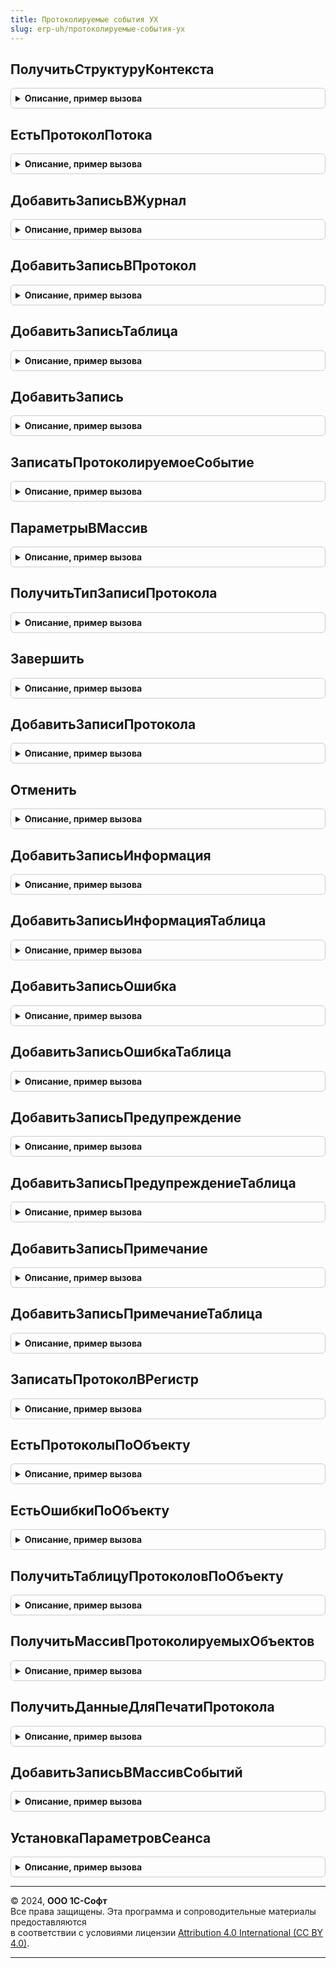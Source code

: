 ```yaml
---
title: Протоколируемые события УХ
slug: erp-uh/протоколируемые-события-ух
---
```



## ПолучитьСтруктуруКонтекста
<details style="margin: 1em 0; padding: 0.5em; border: 1px solid #ccc; border-radius: 6px;">

<summary style="font-weight: bold; cursor: pointer;">Описание, пример вызова</summary>

```bsl

Функция ПолучитьСтруктуруКонтекста(ОбъектРасчета) Экспорт
```

Пример вызова
```bsl
Результат = ПротоколируемыеСобытияУХ.ПолучитьСтруктуруКонтекста(ОбъектРасчета) 
```
</details>

## ЕстьПротоколПотока
<details style="margin: 1em 0; padding: 0.5em; border: 1px solid #ccc; border-radius: 6px;">

<summary style="font-weight: bold; cursor: pointer;">Описание, пример вызова</summary>

```bsl

Функция ЕстьПротоколПотока() Экспорт
```

Пример вызова
```bsl
Результат = ПротоколируемыеСобытияУХ.ЕстьПротоколПотока());
```
</details>

## ДобавитьЗаписьВЖурнал
<details style="margin: 1em 0; padding: 0.5em; border: 1px solid #ccc; border-radius: 6px;">

<summary style="font-weight: bold; cursor: pointer;">Описание, пример вызова</summary>

```bsl

Процедура ДобавитьЗаписьВЖурнал(КонтекстЗаписи,Событие, ТипЗаписи, ОбъектМетаданных, ОбъектДанных, Сообщение, ТехническаяИнформацияСтрокаВнутр,КонтекстСобытия=Неопределено,ОчищатьПредыдущие=Истина) Экспорт
```

Пример вызова
```bsl
ПротоколируемыеСобытияУХ.ДобавитьЗаписьВЖурнал(КонтекстЗаписи, Событие, ТипЗаписи, ОбъектМетаданных, ОбъектДанных, Сообщение, ТехническаяИнформацияСтрокаВнутр, КонтекстСобытия, ОчищатьПредыдущие);
```
</details>

## ДобавитьЗаписьВПротокол
<details style="margin: 1em 0; padding: 0.5em; border: 1px solid #ccc; border-radius: 6px;">

<summary style="font-weight: bold; cursor: pointer;">Описание, пример вызова</summary>

```bsl

Процедура ДобавитьЗаписьВПротокол(Событие, ТипЗаписи, ОбъектМетаданных, ОбъектДанных, Сообщение, ТехническаяИнформацияСтрокаВнутр,КонтекстСобытия=Неопределено) Экспорт
```

Пример вызова
```bsl
ПротоколируемыеСобытияУХ.ДобавитьЗаписьВПротокол(Событие, ТипЗаписи, ОбъектМетаданных, ОбъектДанных, Сообщение, ТехническаяИнформацияСтрокаВнутр, КонтекстСобытия);
```
</details>

## ДобавитьЗаписьТаблица
<details style="margin: 1em 0; padding: 0.5em; border: 1px solid #ccc; border-radius: 6px;">

<summary style="font-weight: bold; cursor: pointer;">Описание, пример вызова</summary>

```bsl

Процедура ДобавитьЗаписьТаблица(ОбъектРасчета,Событие, УровеньЖурналаРегистрации, ОбъектМетаданных, Данные, Комментарий, ТехническаяИнформация,КонтекстСобытия=Неопределено, ИспользоватьФоновоеЗадание = Ложь) Экспорт
```

Пример вызова
```bsl
ПротоколируемыеСобытияУХ.ДобавитьЗаписьТаблица(ОбъектРасчета, Событие, УровеньЖурналаРегистрации, ОбъектМетаданных, Данные, Комментарий, ТехническаяИнформация, КонтекстСобытия, ИспользоватьФоновоеЗадание);
```
</details>

## ДобавитьЗапись
<details style="margin: 1em 0; padding: 0.5em; border: 1px solid #ccc; border-radius: 6px;">

<summary style="font-weight: bold; cursor: pointer;">Описание, пример вызова</summary>

```bsl

Процедура ДобавитьЗапись(Событие, УровеньЖурналаРегистрации, ОбъектМетаданных, Данные, Комментарий, ТехническаяИнформация,КонтекстСобытия=Неопределено, ИспользоватьФоновоеЗадание = Ложь) Экспорт
```

Пример вызова
```bsl
ПротоколируемыеСобытияУХ.ДобавитьЗапись(Событие, УровеньЖурналаРегистрации, ОбъектМетаданных, Данные, Комментарий, ТехническаяИнформация, КонтекстСобытия, ИспользоватьФоновоеЗадание);
```
</details>

## ЗаписатьПротоколируемоеСобытие
<details style="margin: 1em 0; padding: 0.5em; border: 1px solid #ccc; border-radius: 6px;">

<summary style="font-weight: bold; cursor: pointer;">Описание, пример вызова</summary>

```bsl

Процедура ЗаписатьПротоколируемоеСобытие(ИмяСобытия, Уровень = Неопределено, ОбъектМетаданных = Неопределено, Данные = Неопределено, Комментарий = Неопределено) Экспорт
```

Пример вызова
```bsl
ПротоколируемыеСобытияУХ.ЗаписатьПротоколируемоеСобытие(ИмяСобытия, Уровень, ОбъектМетаданных, Данные, Комментарий);
```
</details>

## ПараметрыВМассив
<details style="margin: 1em 0; padding: 0.5em; border: 1px solid #ccc; border-radius: 6px;">

<summary style="font-weight: bold; cursor: pointer;">Описание, пример вызова</summary>

```bsl

Функция ПараметрыВМассив(Событие, УровеньЖурналаРегистрации, ОбъектМетаданных, Данные, Комментарий) Экспорт
```

Пример вызова
```bsl
Результат = ПротоколируемыеСобытияУХ.ПараметрыВМассив(Событие, УровеньЖурналаРегистрации, ОбъектМетаданных, Данные, Комментарий));
```
</details>

## ПолучитьТипЗаписиПротокола
<details style="margin: 1em 0; padding: 0.5em; border: 1px solid #ccc; border-radius: 6px;">

<summary style="font-weight: bold; cursor: pointer;">Описание, пример вызова</summary>

```bsl

Функция ПолучитьТипЗаписиПротокола(Уровень) Экспорт
```

Пример вызова
```bsl
Результат = ПротоколируемыеСобытияУХ.ПолучитьТипЗаписиПротокола(Уровень));
```
</details>

## Завершить
<details style="margin: 1em 0; padding: 0.5em; border: 1px solid #ccc; border-radius: 6px;">

<summary style="font-weight: bold; cursor: pointer;">Описание, пример вызова</summary>

```bsl

Функция Завершить(Наименование, Описание = "", Экспорт
```

Пример вызова
```bsl
Результат = ПротоколируемыеСобытияУХ.Завершить(Наименование, Описание, );
```
</details>

## ДобавитьЗаписиПротокола
<details style="margin: 1em 0; padding: 0.5em; border: 1px solid #ccc; border-radius: 6px;">

<summary style="font-weight: bold; cursor: pointer;">Описание, пример вызова</summary>

```bsl

Процедура ДобавитьЗаписиПротокола(НаборЗаписей,Записи,ТаблицаПротокола,КонтекстПротокола) Экспорт
```

Пример вызова
```bsl
ПротоколируемыеСобытияУХ.ДобавитьЗаписиПротокола(НаборЗаписей, Записи, ТаблицаПротокола, КонтекстПротокола));
```
</details>

## Отменить
<details style="margin: 1em 0; padding: 0.5em; border: 1px solid #ccc; border-radius: 6px;">

<summary style="font-weight: bold; cursor: pointer;">Описание, пример вызова</summary>

```bsl

Процедура Отменить() Экспорт
```

Пример вызова
```bsl
ПротоколируемыеСобытияУХ.Отменить() 
```
</details>

## ДобавитьЗаписьИнформация
<details style="margin: 1em 0; padding: 0.5em; border: 1px solid #ccc; border-radius: 6px;">

<summary style="font-weight: bold; cursor: pointer;">Описание, пример вызова</summary>

```bsl

Процедура ДобавитьЗаписьИнформация(Событие, ОбъектМетаданных = Неопределено, Данные = Неопределено, Комментарий = "", ТехническаяИнформация = Неопределено,КонтекстСобытия=Неопределено, ФоновоеЗадание = Ложь) Экспорт
```

Пример вызова
```bsl
ПротоколируемыеСобытияУХ.ДобавитьЗаписьИнформация(Событие, ОбъектМетаданных, Данные, Комментарий, ТехническаяИнформация, КонтекстСобытия, ФоновоеЗадание);
```
</details>

## ДобавитьЗаписьИнформацияТаблица
<details style="margin: 1em 0; padding: 0.5em; border: 1px solid #ccc; border-radius: 6px;">

<summary style="font-weight: bold; cursor: pointer;">Описание, пример вызова</summary>

```bsl

Процедура ДобавитьЗаписьИнформацияТаблица(ОбъектРасчета,Событие, ОбъектМетаданных = Неопределено, Данные = Неопределено, Комментарий = "", ТехническаяИнформация = Неопределено,КонтекстСобытия=Неопределено, ФоновоеЗадание = Ложь) Экспорт
```

Пример вызова
```bsl
ПротоколируемыеСобытияУХ.ДобавитьЗаписьИнформацияТаблица(ОбъектРасчета, Событие, ОбъектМетаданных, Данные, Комментарий, ТехническаяИнформация, КонтекстСобытия, ФоновоеЗадание);
```
</details>

## ДобавитьЗаписьОшибка
<details style="margin: 1em 0; padding: 0.5em; border: 1px solid #ccc; border-radius: 6px;">

<summary style="font-weight: bold; cursor: pointer;">Описание, пример вызова</summary>

```bsl

Процедура ДобавитьЗаписьОшибка(Событие, ОбъектМетаданных = Неопределено, Данные = Неопределено, Комментарий = "", ТехническаяИнформация = Неопределено,КонтекстСобытия=Неопределено, ФоновоеЗадание = Ложь) Экспорт
```

Пример вызова
```bsl
ПротоколируемыеСобытияУХ.ДобавитьЗаписьОшибка(Событие, ОбъектМетаданных, Данные, Комментарий, ТехническаяИнформация, КонтекстСобытия, ФоновоеЗадание);
```
</details>

## ДобавитьЗаписьОшибкаТаблица
<details style="margin: 1em 0; padding: 0.5em; border: 1px solid #ccc; border-radius: 6px;">

<summary style="font-weight: bold; cursor: pointer;">Описание, пример вызова</summary>

```bsl

Процедура ДобавитьЗаписьОшибкаТаблица(ОбъектРасчета,Событие, ОбъектМетаданных = Неопределено, Данные = Неопределено, Комментарий = "", ТехническаяИнформация = Неопределено,КонтекстСобытия=Неопределено, ФоновоеЗадание = Ложь) Экспорт
```

Пример вызова
```bsl
ПротоколируемыеСобытияУХ.ДобавитьЗаписьОшибкаТаблица(ОбъектРасчета, Событие, ОбъектМетаданных, Данные, Комментарий, ТехническаяИнформация, КонтекстСобытия, ФоновоеЗадание);
```
</details>

## ДобавитьЗаписьПредупреждение
<details style="margin: 1em 0; padding: 0.5em; border: 1px solid #ccc; border-radius: 6px;">

<summary style="font-weight: bold; cursor: pointer;">Описание, пример вызова</summary>

```bsl

Процедура ДобавитьЗаписьПредупреждение(Событие, ОбъектМетаданных = Неопределено, Данные = Неопределено, Комментарий = "", ТехническаяИнформация = Неопределено,КонтекстСобытия=Неопределено, ФоновоеЗадание = Ложь) Экспорт
```

Пример вызова
```bsl
ПротоколируемыеСобытияУХ.ДобавитьЗаписьПредупреждение(Событие, ОбъектМетаданных, Данные, Комментарий, ТехническаяИнформация, КонтекстСобытия, ФоновоеЗадание);
```
</details>

## ДобавитьЗаписьПредупреждениеТаблица
<details style="margin: 1em 0; padding: 0.5em; border: 1px solid #ccc; border-radius: 6px;">

<summary style="font-weight: bold; cursor: pointer;">Описание, пример вызова</summary>

```bsl

Процедура ДобавитьЗаписьПредупреждениеТаблица(ОбъектРасчета,Событие, ОбъектМетаданных = Неопределено, Данные = Неопределено, Комментарий = "", ТехническаяИнформация = Неопределено,КонтекстСобытия=Неопределено, ФоновоеЗадание = Ложь) Экспорт
```

Пример вызова
```bsl
ПротоколируемыеСобытияУХ.ДобавитьЗаписьПредупреждениеТаблица(ОбъектРасчета, Событие, ОбъектМетаданных, Данные, Комментарий, ТехническаяИнформация, КонтекстСобытия, ФоновоеЗадание);
```
</details>

## ДобавитьЗаписьПримечание
<details style="margin: 1em 0; padding: 0.5em; border: 1px solid #ccc; border-radius: 6px;">

<summary style="font-weight: bold; cursor: pointer;">Описание, пример вызова</summary>

```bsl

Процедура ДобавитьЗаписьПримечание(Событие, ОбъектМетаданных = Неопределено, Данные = Неопределено, Комментарий = "", ТехническаяИнформация = Неопределено,КонтекстСобытия=Неопределено, ФоновоеЗадание = Ложь) Экспорт
```

Пример вызова
```bsl
ПротоколируемыеСобытияУХ.ДобавитьЗаписьПримечание(Событие, ОбъектМетаданных, Данные, Комментарий, ТехническаяИнформация, КонтекстСобытия, ФоновоеЗадание);
```
</details>

## ДобавитьЗаписьПримечаниеТаблица
<details style="margin: 1em 0; padding: 0.5em; border: 1px solid #ccc; border-radius: 6px;">

<summary style="font-weight: bold; cursor: pointer;">Описание, пример вызова</summary>

```bsl

Процедура ДобавитьЗаписьПримечаниеТаблица(ОбъектРасчета,Событие, ОбъектМетаданных = Неопределено, Данные = Неопределено, Комментарий = "", ТехническаяИнформация = Неопределено,КонтекстСобытия=Неопределено, ФоновоеЗадание = Ложь) Экспорт
```

Пример вызова
```bsl
ПротоколируемыеСобытияУХ.ДобавитьЗаписьПримечаниеТаблица(ОбъектРасчета, Событие, ОбъектМетаданных, Данные, Комментарий, ТехническаяИнформация, КонтекстСобытия, ФоновоеЗадание);
```
</details>

## ЗаписатьПротоколВРегистр
<details style="margin: 1em 0; padding: 0.5em; border: 1px solid #ccc; border-radius: 6px;">

<summary style="font-weight: bold; cursor: pointer;">Описание, пример вызова</summary>

```bsl


Процедура ЗаписатьПротоколВРегистр(Объект=Неопределено, Экспорт
```

Пример вызова
```bsl
ПротоколируемыеСобытияУХ.ЗаписатьПротоколВРегистр(Объект, );
```
</details>

## ЕстьПротоколыПоОбъекту
<details style="margin: 1em 0; padding: 0.5em; border: 1px solid #ccc; border-radius: 6px;">

<summary style="font-weight: bold; cursor: pointer;">Описание, пример вызова</summary>

```bsl

Функция ЕстьПротоколыПоОбъекту(Объект, Экспорт
```

Пример вызова
```bsl
Результат = ПротоколируемыеСобытияУХ.ЕстьПротоколыПоОбъекту(Объект, );
```
</details>

## ЕстьОшибкиПоОбъекту
<details style="margin: 1em 0; padding: 0.5em; border: 1px solid #ccc; border-radius: 6px;">

<summary style="font-weight: bold; cursor: pointer;">Описание, пример вызова</summary>

```bsl

Функция ЕстьОшибкиПоОбъекту(ОбъектРасчета) Экспорт
```

Пример вызова
```bsl
Результат = ПротоколируемыеСобытияУХ.ЕстьОшибкиПоОбъекту(ОбъектРасчета) 
```
</details>

## ПолучитьТаблицуПротоколовПоОбъекту
<details style="margin: 1em 0; padding: 0.5em; border: 1px solid #ccc; border-radius: 6px;">

<summary style="font-weight: bold; cursor: pointer;">Описание, пример вызова</summary>

```bsl

/////////////////////////////////////////////////////////////////
// ДанныеОбъекта: Структура
//  Объект=Неопределено,
//	ВерсияХранимогоФайла=Неопределено,
//	Организация=Неопределено,
//	ПериодОтчета=Неопределено,
//	Сценарий=Неопределено,
//	ВидОтчета=Неопределено
//
//
Функция ПолучитьТаблицуПротоколовПоОбъекту(ДанныеОбъекта) Экспорт
```

Пример вызова
```bsl
Результат = ПротоколируемыеСобытияУХ.ПолучитьТаблицуПротоколовПоОбъекту(ДанныеОбъекта) 
```
</details>

## ПолучитьМассивПротоколируемыхОбъектов
<details style="margin: 1em 0; padding: 0.5em; border: 1px solid #ccc; border-radius: 6px;">

<summary style="font-weight: bold; cursor: pointer;">Описание, пример вызова</summary>

```bsl

Функция ПолучитьМассивПротоколируемыхОбъектов(МассивОбъектов,КлючевыеРеквизиты=Неопределено) Экспорт
```

Пример вызова
```bsl
Результат = ПротоколируемыеСобытияУХ.ПолучитьМассивПротоколируемыхОбъектов(МассивОбъектов, КлючевыеРеквизиты);
```
</details>

## ПолучитьДанныеДляПечатиПротокола
<details style="margin: 1em 0; padding: 0.5em; border: 1px solid #ccc; border-radius: 6px;">

<summary style="font-weight: bold; cursor: pointer;">Описание, пример вызова</summary>

```bsl

Функция ПолучитьДанныеДляПечатиПротокола(Протокол) Экспорт
```

Пример вызова
```bsl
Результат = ПротоколируемыеСобытияУХ.ПолучитьДанныеДляПечатиПротокола(Протокол) 
```
</details>

## ДобавитьЗаписьВМассивСобытий
<details style="margin: 1em 0; padding: 0.5em; border: 1px solid #ccc; border-radius: 6px;">

<summary style="font-weight: bold; cursor: pointer;">Описание, пример вызова</summary>

```bsl

Процедура ДобавитьЗаписьВМассивСобытий(МассивСобытий,ТаблицаПротоколов,ТипСобытия=Неопределено) Экспорт
```

Пример вызова
```bsl
ПротоколируемыеСобытияУХ.ДобавитьЗаписьВМассивСобытий(МассивСобытий, ТаблицаПротоколов, ТипСобытия);
```
</details>

## УстановкаПараметровСеанса
<details style="margin: 1em 0; padding: 0.5em; border: 1px solid #ccc; border-radius: 6px;">

<summary style="font-weight: bold; cursor: pointer;">Описание, пример вызова</summary>

```bsl

// Процедура устанавливает параметры сеанса протоколируемых событий.
//
// Параметры:
//  ИмяПараметра           - Неопределено;
//  УстановленныеПараметры - Неопределено.
//
Процедура УстановкаПараметровСеанса(ИмяПараметра = Неопределено, УстановленныеПараметры = Неопределено) Экспорт
```

Пример вызова
```bsl
ПротоколируемыеСобытияУХ.УстановкаПараметровСеанса(ИмяПараметра, УстановленныеПараметры);
```
</details>

---

© 2024, **ООО 1С-Софт**  
Все права защищены. Эта программа и сопроводительные материалы предоставляются  
в соответствии с условиями лицензии [Attribution 4.0 International (CC BY 4.0)](https://creativecommons.org/licenses/by/4.0/legalcode).

---
